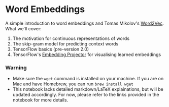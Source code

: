 # Word Embeddings
A simple introduction to word embeddings and Tomas Mikolov's [Word2Vec](https://papers.nips.cc/paper/5021-distributed-representations-of-words-and-phrases-and-their-compositionality.pdf). What we'll cover:

1. The motivation for continuous representations of words
2. The skip-gram model for predicting context words
3. TensorFlow basics (pre-version 2.0)
4. TensorFlow's [Embedding Projector](https://projector.tensorflow.org/) for visualising learned embeddings

### Warning
+ Make sure the `wget` command is installed on your machine. If you are on Mac and have Homebrew, you can run `brew install wget` 
+ This notebook lacks detailed markdown/LaTeX explainations, but will be updated accordingly. For now, please refer to the links provided in the notebook for more details.

